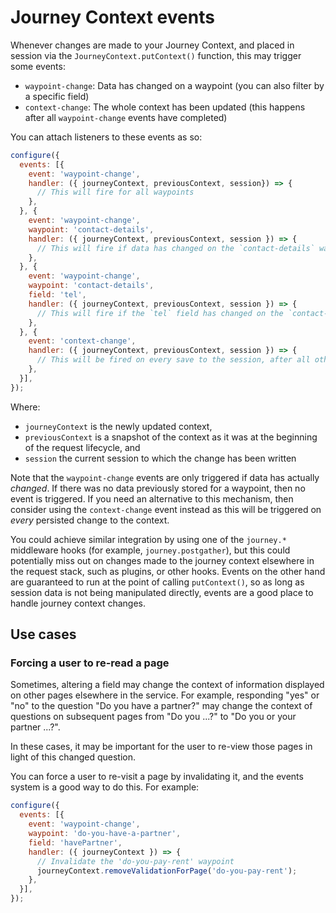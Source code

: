 # Journey Context events

Whenever changes are made to your Journey Context, and placed in session via the `JourneyContext.putContext()` function, this may trigger some events:

* `waypoint-change`: Data has changed on a waypoint (you can also filter by a specific field)
* `context-change`: The whole context has been updated (this happens after all `waypoint-change` events have completed)

You can attach listeners to these events as so:

```javascript
configure({
  events: [{
    event: 'waypoint-change',
    handler: ({ journeyContext, previousContext, session}) => {
      // This will fire for all waypoints
    },
  }, {
    event: 'waypoint-change',
    waypoint: 'contact-details',
    handler: ({ journeyContext, previousContext, session }) => {
      // This will fire if data has changed on the `contact-details` waypoint
    },
  }, {
    event: 'waypoint-change',
    waypoint: 'contact-details',
    field: 'tel',
    handler: ({ journeyContext, previousContext, session }) => {
      // This will fire if the `tel` field has changed on the `contact-details` waypoint
    },
  }, {
    event: 'context-change',
    handler: ({ journeyContext, previousContext, session }) => {
      // This will be fired on every save to the session, after all other `waypoint-change` events have completed
    },
  }],
});
```

Where:

* `journeyContext` is the newly updated context,
* `previousContext` is a snapshot of the context as it was at the beginning of the request lifecycle, and
* `session` the current session to which the change has been written

Note that the `waypoint-change` events are only triggered if data has actually _changed_. If there was no data previously stored for a waypoint, then no event is triggered. If you need an alternative to this mechanism, then consider using the `context-change` event instead as this will be triggered on _every_ persisted change to the context.

You could achieve similar integration by using one of the `journey.*` middleware hooks (for example, `journey.postgather`), but this could potentially miss out on changes made to the journey context elsewhere in the request stack, such as plugins, or other hooks. Events on the other hand are guaranteed to run at the point of calling `putContext()`, so as long as session data is not being manipulated directly, events are a good place to handle journey context changes.

## Use cases

### Forcing a user to re-read a page

Sometimes, altering a field may change the context of information displayed on other pages elsewhere in the service. For example, responding "yes" or "no" to the question "Do you have a partner?" may change the context of questions on subsequent pages from "Do you ...?" to "Do you or your partner ...?".

In these cases, it may be important for the user to re-view those pages in light of this changed question.

You can force a user to re-visit a page by invalidating it, and the events system is a good way to do this. For example:

```javascript
configure({
  events: [{
    event: 'waypoint-change',
    waypoint: 'do-you-have-a-partner',
    field: 'havePartner',
    handler: ({ journeyContext }) => {
      // Invalidate the 'do-you-pay-rent' waypoint
      journeyContext.removeValidationForPage('do-you-pay-rent');
    },
  }],
});
```
